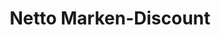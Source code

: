---
title: "Netto Marken-Discount"
url: /baechingen-an-der-brenz/netto-marken-discount/
shop: Supermarkt
---